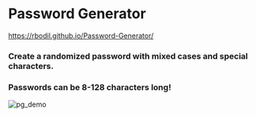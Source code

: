 # Password Generator

https://rbodil.github.io/Password-Generator/

### Create a randomized password with mixed cases and special characters.
### Passwords can be 8-128 characters long!

![pg_demo](/Password-Generator/Assets/DeployedScreenshot.png)
